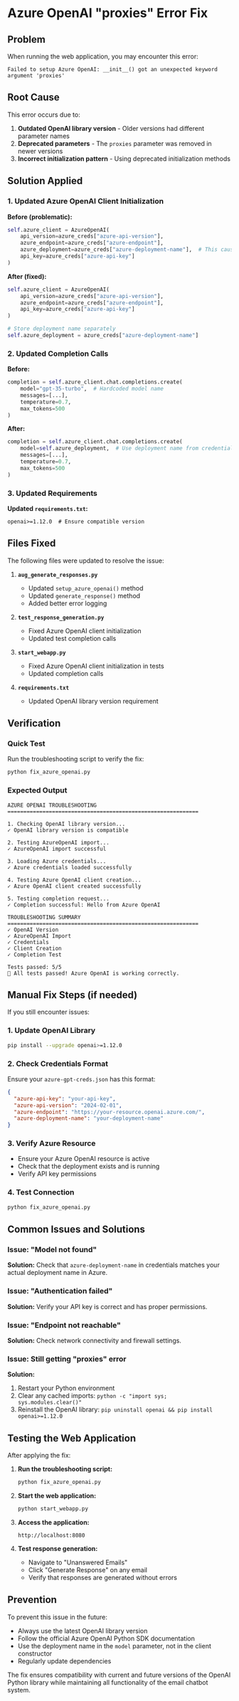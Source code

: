 # Azure OpenAI "proxies" Error Fix

## Problem

When running the web application, you may encounter this error:
```
Failed to setup Azure OpenAI: __init__() got an unexpected keyword argument 'proxies'
```

## Root Cause

This error occurs due to:
1. **Outdated OpenAI library version** - Older versions had different parameter names
2. **Deprecated parameters** - The `proxies` parameter was removed in newer versions
3. **Incorrect initialization pattern** - Using deprecated initialization methods

## Solution Applied

### 1. Updated Azure OpenAI Client Initialization

**Before (problematic):**
```python
self.azure_client = AzureOpenAI(
    api_version=azure_creds["azure-api-version"],
    azure_endpoint=azure_creds["azure-endpoint"],
    azure_deployment=azure_creds["azure-deployment-name"],  # This caused issues
    api_key=azure_creds["azure-api-key"]
)
```

**After (fixed):**
```python
self.azure_client = AzureOpenAI(
    api_version=azure_creds["azure-api-version"],
    azure_endpoint=azure_creds["azure-endpoint"],
    api_key=azure_creds["azure-api-key"]
)

# Store deployment name separately
self.azure_deployment = azure_creds["azure-deployment-name"]
```

### 2. Updated Completion Calls

**Before:**
```python
completion = self.azure_client.chat.completions.create(
    model="gpt-35-turbo",  # Hardcoded model name
    messages=[...],
    temperature=0.7,
    max_tokens=500
)
```

**After:**
```python
completion = self.azure_client.chat.completions.create(
    model=self.azure_deployment,  # Use deployment name from credentials
    messages=[...],
    temperature=0.7,
    max_tokens=500
)
```

### 3. Updated Requirements

**Updated `requirements.txt`:**
```
openai>=1.12.0  # Ensure compatible version
```

## Files Fixed

The following files were updated to resolve the issue:

1. **`aug_generate_responses.py`**
   - Updated `setup_azure_openai()` method
   - Updated `generate_response()` method
   - Added better error logging

2. **`test_response_generation.py`**
   - Fixed Azure OpenAI client initialization
   - Updated test completion calls

3. **`start_webapp.py`**
   - Fixed Azure OpenAI client initialization in tests
   - Updated completion calls

4. **`requirements.txt`**
   - Updated OpenAI library version requirement

## Verification

### Quick Test
Run the troubleshooting script to verify the fix:
```bash
python fix_azure_openai.py
```

### Expected Output
```
AZURE OPENAI TROUBLESHOOTING
============================================================

1. Checking OpenAI library version...
✓ OpenAI library version is compatible

2. Testing AzureOpenAI import...
✓ AzureOpenAI import successful

3. Loading Azure credentials...
✓ Azure credentials loaded successfully

4. Testing Azure OpenAI client creation...
✓ Azure OpenAI client created successfully

5. Testing completion request...
✓ Completion successful: Hello from Azure OpenAI

TROUBLESHOOTING SUMMARY
============================================================
✓ OpenAI Version
✓ AzureOpenAI Import
✓ Credentials
✓ Client Creation
✓ Completion Test

Tests passed: 5/5
🎉 All tests passed! Azure OpenAI is working correctly.
```

## Manual Fix Steps (if needed)

If you still encounter issues:

### 1. Update OpenAI Library
```bash
pip install --upgrade openai>=1.12.0
```

### 2. Check Credentials Format
Ensure your `azure-gpt-creds.json` has this format:
```json
{
  "azure-api-key": "your-api-key",
  "azure-api-version": "2024-02-01",
  "azure-endpoint": "https://your-resource.openai.azure.com/",
  "azure-deployment-name": "your-deployment-name"
}
```

### 3. Verify Azure Resource
- Ensure your Azure OpenAI resource is active
- Check that the deployment exists and is running
- Verify API key permissions

### 4. Test Connection
```bash
python fix_azure_openai.py
```

## Common Issues and Solutions

### Issue: "Model not found"
**Solution:** Check that `azure-deployment-name` in credentials matches your actual deployment name in Azure.

### Issue: "Authentication failed"
**Solution:** Verify your API key is correct and has proper permissions.

### Issue: "Endpoint not reachable"
**Solution:** Check network connectivity and firewall settings.

### Issue: Still getting "proxies" error
**Solution:** 
1. Restart your Python environment
2. Clear any cached imports: `python -c "import sys; sys.modules.clear()"`
3. Reinstall the OpenAI library: `pip uninstall openai && pip install openai>=1.12.0`

## Testing the Web Application

After applying the fix:

1. **Run the troubleshooting script:**
   ```bash
   python fix_azure_openai.py
   ```

2. **Start the web application:**
   ```bash
   python start_webapp.py
   ```

3. **Access the application:**
   ```
   http://localhost:8080
   ```

4. **Test response generation:**
   - Navigate to "Unanswered Emails"
   - Click "Generate Response" on any email
   - Verify that responses are generated without errors

## Prevention

To prevent this issue in the future:
- Always use the latest OpenAI library version
- Follow the official Azure OpenAI Python SDK documentation
- Use the deployment name in the `model` parameter, not in the client constructor
- Regularly update dependencies

The fix ensures compatibility with current and future versions of the OpenAI Python library while maintaining all functionality of the email chatbot system.

